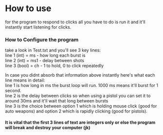 <!DOCTYPE html>
<H1> How to use </H1>
<p>
  for the program to respond to clicks all you have to do is run it and it'll instantly start listening for clicks.
</p>
<h3>
  How to Configure the program
</h3>
<p>
  take a look in Test.txt and you'll see 3 key lines:<br>
  line 1 (int) = ms - how long each burst is<br>
  line 2 (int) = ms1 - delay between shots<br>
  line 3 (bool) = ch - 1 to hold, 0 to click repeatedly<br>
</p>
<p>
  In case you didnt absorb that information above instantly here's what each line means in detail: <br>
  line 1 is how long in ms the burst loop will run. 1000 ms means it'll burst for 1 second.<br>
  line 2 is the delay between clicks so when using a pistol you can set it to around 30ms and it'll wait that long between bursts<br>
  line 3 is the choice between option 1 which is holding mouse click (good for auto weapons) and option 2 which is rapidly clicking (good for pistols).
</p>
<h4> It is vital that the first 3 lines of text are integers only or else the program will break and destroy your computer (jk)</h4>

